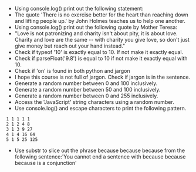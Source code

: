 * Using console.log() print out the following statement:
* The quote 'There is no exercise better for the heart than reaching down and lifting people up.' by John Holmes teaches us to help one another.
* Using console.log() print out the following quote by Mother Teresa:
* "Love is not patronizing and charity isn't about pity, it is about love. Charity and love are the same -- with charity you give love, so don't just give money but reach out your hand instead."
* Check if typeof '10' is exactly equal to 10. If not make it exactly equal.
* Check if parseFloat('9.8') is equal to 10 if not make it exactly equal with 10.
* Check if 'on' is found in both python and jargon
* I hope this course is not full of jargon. Check if jargon is in the sentence.
* Generate a random number between 0 and 100 inclusively.
* Generate a random number between 50 and 100 inclusively.
* Generate a random number between 0 and 255 inclusively.
* Access the 'JavaScript' string characters using a random number.
* Use console.log() and escape characters to print the following pattern.
```
1 1 1 1 1
2 1 2 4 8
3 1 3 9 27
4 1 4 16 64
5 1 5 25 125
```
* Use substr to slice out the phrase because because because from the following sentence:'You cannot end a sentence with because because because is a conjunction'